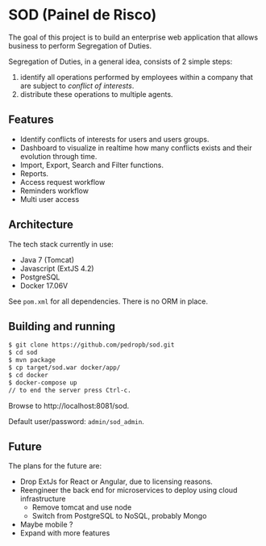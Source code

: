 # SOD (Painel de Risco)

The goal of this project is to build an enterprise web application that allows business to perform Segregation of Duties.

Segregation of Duties, in a general idea, consists of 2 simple steps:
1. identify all operations performed by employees within a company that are subject to *conflict of interests*.
2. distribute these operations to multiple agents.

## Features

- Identify conflicts of interests for users and users groups.
- Dashboard to visualize in realtime how many conflicts exists and their evolution through time.
- Import, Export, Search and Filter functions.
- Reports.
- Access request workflow
- Reminders workflow
- Multi user access


## Architecture

The tech stack currently in use:
- Java 7 (Tomcat)
- Javascript (ExtJS 4.2)
- PostgreSQL
- Docker 17.06V

See `pom.xml` for all dependencies.
There is no ORM in place.

## Building and running

```bash
$ git clone https://github.com/pedropb/sod.git
$ cd sod
$ mvn package
$ cp target/sod.war docker/app/
$ cd docker
$ docker-compose up
// to end the server press Ctrl-c.
```

Browse to http://localhost:8081/sod.

Default user/password: `admin/sod_admin`.

## Future

The plans for the future are:
- Drop ExtJs for React or Angular, due to licensing reasons.
- Reengineer the back end for microservices to deploy using cloud infrastructure
    - Remove tomcat and use node
    - Switch from PostgreSQL to NoSQL, probably Mongo
- Maybe mobile ?
- Expand with more features


